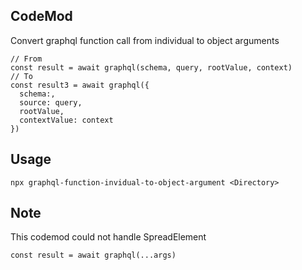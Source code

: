 ## CodeMod

Convert graphql function call from individual to object arguments

    // From
    const result = await graphql(schema, query, rootValue, context)
    // To
    const result3 = await graphql({
      schema:,
      source: query,
      rootValue,
      contextValue: context
    })


## Usage

    npx graphql-function-invidual-to-object-argument <Directory>

## Note

This codemod could not handle SpreadElement

    const result = await graphql(...args)
